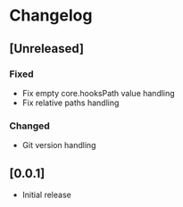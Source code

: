 <!-- Keep a Changelog guide -> https://keepachangelog.com -->

# Changelog

## [Unreleased]
### Fixed
- Fix empty core.hooksPath value handling
- Fix relative paths handling

### Changed
- Git version handling

## [0.0.1]
- Initial release